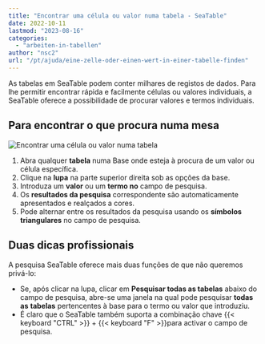 ```yaml
---
title: "Encontrar uma célula ou valor numa tabela - SeaTable"
date: 2022-10-11
lastmod: "2023-08-16"
categories: 
  - "arbeiten-in-tabellen"
author: "nsc2"
url: "/pt/ajuda/eine-zelle-oder-einen-wert-in-einer-tabelle-finden"
---
```


As tabelas em SeaTable podem conter milhares de registos de dados. Para lhe permitir encontrar rápida e facilmente células ou valores individuais, a SeaTable oferece a possibilidade de procurar valores e termos individuais.

## Para encontrar o que procura numa mesa

![Encontrar uma célula ou valor numa tabela](https://seatable.io/wp-content/uploads/2022/10/Finding-a-cell-or-value-in-a-table-in-SeTable.gif)

1. Abra qualquer **tabela** numa Base onde esteja à procura de um valor ou célula específica.
2. Clique na **lupa** na parte superior direita sob as opções da base.
3. Introduza um **valor** ou um **termo no** campo de pesquisa.
4. Os **resultados da pesquisa** correspondente são automaticamente apresentados e realçados a cores.
5. Pode alternar entre os resultados da pesquisa usando os **símbolos triangulares** no campo de pesquisa.

## Duas dicas profissionais

A pesquisa SeaTable oferece mais duas funções de que não queremos privá-lo:

- Se, após clicar na lupa, clicar em **Pesquisar todas as tabelas** abaixo do campo de pesquisa, abre-se uma janela na qual pode pesquisar **todas as** **tabelas** pertencentes à base para o termo ou valor que introduziu.
- É claro que o SeaTable também suporta a combinação chave {{< keyboard "CTRL" >}} + {{< keyboard "F" >}}para activar o campo de pesquisa.
